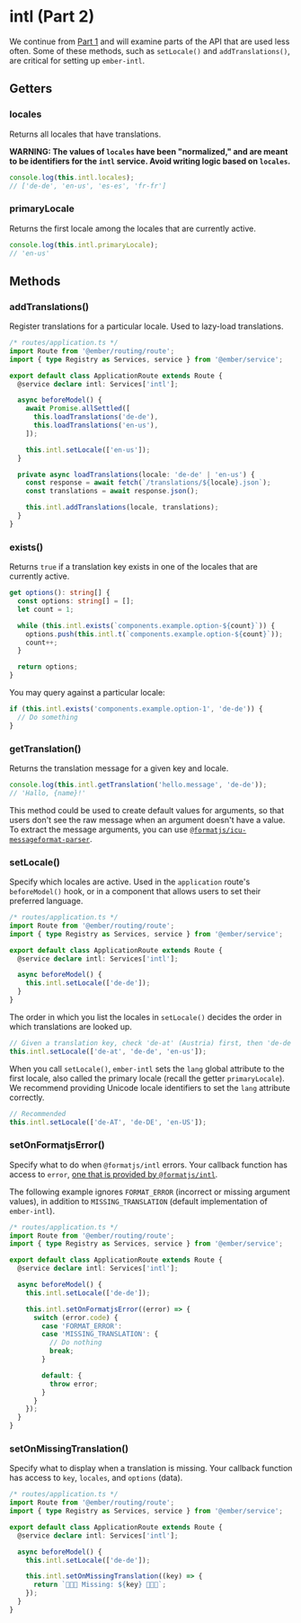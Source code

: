 # intl (Part 2)

We continue from [Part 1](./intl-part-1) and will examine parts of the API that are used less often. Some of these methods, such as `setLocale()` and `addTranslations()`, are critical for setting up `ember-intl`.


## Getters

### locales

Returns all locales that have translations.

**WARNING: The values of `locales` have been "normalized," and are meant to be identifiers for the `intl` service. Avoid writing logic based on `locales`.**

```ts
console.log(this.intl.locales);
// ['de-de', 'en-us', 'es-es', 'fr-fr']
```


### primaryLocale

Returns the first locale among the locales that are currently active.

```ts
console.log(this.intl.primaryLocale);
// 'en-us'
```


## Methods

### addTranslations()

Register translations for a particular locale. Used to lazy-load translations.

```ts
/* routes/application.ts */
import Route from '@ember/routing/route';
import { type Registry as Services, service } from '@ember/service';

export default class ApplicationRoute extends Route {
  @service declare intl: Services['intl'];

  async beforeModel() {
    await Promise.allSettled([
      this.loadTranslations('de-de'),
      this.loadTranslations('en-us'),
    ]);

    this.intl.setLocale(['en-us']);
  }

  private async loadTranslations(locale: 'de-de' | 'en-us') {
    const response = await fetch(`/translations/${locale}.json`);
    const translations = await response.json();

    this.intl.addTranslations(locale, translations);
  }
}
```


### exists()

Returns `true` if a translation key exists in one of the locales that are currently active.

```ts
get options(): string[] {
  const options: string[] = [];
  let count = 1;

  while (this.intl.exists(`components.example.option-${count}`)) {
    options.push(this.intl.t(`components.example.option-${count}`));
    count++;
  }

  return options;
}
```

You may query against a particular locale:

```ts
if (this.intl.exists('components.example.option-1', 'de-de')) {
  // Do something
}
```


### getTranslation()

Returns the translation message for a given key and locale.

```ts
console.log(this.intl.getTranslation('hello.message', 'de-de'));
// 'Hallo, {name}!'
```

This method could be used to create default values for arguments, so that users don't see the raw message when an argument doesn't have a value. To extract the message arguments, you can use [`@formatjs/icu-messageformat-parser`](https://formatjs.io/docs/icu-messageformat-parser/).


### setLocale()

Specify which locales are active. Used in the `application` route's `beforeModel()` hook, or in a component that allows users to set their preferred language.

```ts
/* routes/application.ts */
import Route from '@ember/routing/route';
import { type Registry as Services, service } from '@ember/service';

export default class ApplicationRoute extends Route {
  @service declare intl: Services['intl'];

  async beforeModel() {
    this.intl.setLocale(['de-de']);
  }
}
```

The order in which you list the locales in `setLocale()` decides the order in which translations are looked up.

```ts
// Given a translation key, check 'de-at' (Austria) first, then 'de-de' (Germany), then 'en-us'
this.intl.setLocale(['de-at', 'de-de', 'en-us']);
```

When you call `setLocale()`, `ember-intl` sets the `lang` global attribute to the first locale, also called the primary locale (recall the getter `primaryLocale`). We recommend providing Unicode locale identifiers to set the `lang` attribute correctly.

```ts
// Recommended
this.intl.setLocale(['de-AT', 'de-DE', 'en-US']);
```


### setOnFormatjsError()

Specify what to do when `@formatjs/intl` errors. Your callback function has access to `error`, [one that is provided by `@formatjs/intl`](https://formatjs.io/docs/guides/develop#error-codes).

The following example ignores `FORMAT_ERROR` (incorrect or missing argument values), in addition to `MISSING_TRANSLATION` (default implementation of `ember-intl`).

```ts
/* routes/application.ts */
import Route from '@ember/routing/route';
import { type Registry as Services, service } from '@ember/service';

export default class ApplicationRoute extends Route {
  @service declare intl: Services['intl'];

  async beforeModel() {
    this.intl.setLocale(['de-de']);

    this.intl.setOnFormatjsError((error) => {
      switch (error.code) {
        case 'FORMAT_ERROR':
        case 'MISSING_TRANSLATION': {
          // Do nothing
          break;
        }

        default: {
          throw error;
        }
      }
    });
  }
}
```


### setOnMissingTranslation()

Specify what to display when a translation is missing. Your callback function has access to `key`, `locales`, and `options` (data).

```ts
/* routes/application.ts */
import Route from '@ember/routing/route';
import { type Registry as Services, service } from '@ember/service';

export default class ApplicationRoute extends Route {
  @service declare intl: Services['intl'];

  async beforeModel() {
    this.intl.setLocale(['de-de']);

    this.intl.setOnMissingTranslation((key) => {
      return `🐹🐹🐹 Missing: ${key} 🐹🐹🐹`;
    });
  }
}
```
